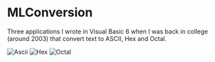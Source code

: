 # MLConversion

Three applications I wrote in Visual Basic 6 when I was back in college (around 2003) that convert text to ASCII, Hex and Octal.

![Ascii](https://user-images.githubusercontent.com/34282672/182722123-2635427c-e858-46ac-8d01-1cfe3856e619.png) ![Hex](https://user-images.githubusercontent.com/34282672/182722135-f0453238-a078-4d8c-9fa9-67f995efa752.png) ![Octal](https://user-images.githubusercontent.com/34282672/182722145-12d1bb89-3c8e-4ee2-a4f0-822bd9e317f6.png)
